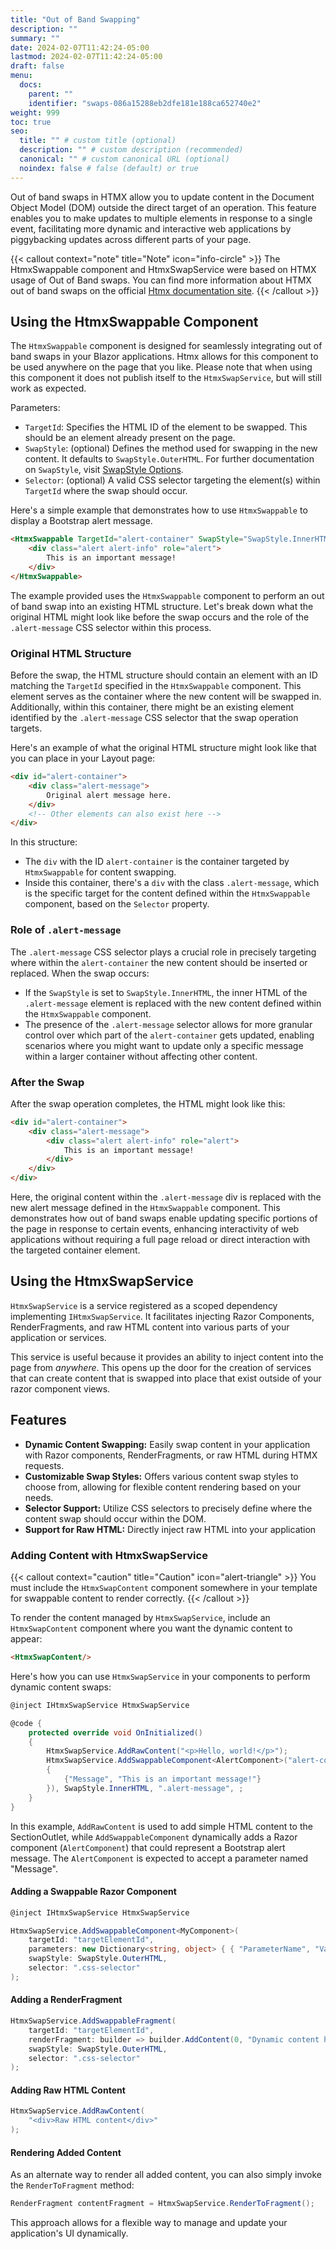 ```yaml
---
title: "Out of Band Swapping"
description: ""
summary: ""
date: 2024-02-07T11:42:24-05:00
lastmod: 2024-02-07T11:42:24-05:00
draft: false
menu:
  docs:
    parent: ""
    identifier: "swaps-086a15288eb2dfe181e188ca652740e2"
weight: 999
toc: true
seo:
  title: "" # custom title (optional)
  description: "" # custom description (recommended)
  canonical: "" # custom canonical URL (optional)
  noindex: false # false (default) or true
---
```


Out of band swaps in HTMX allow you to update content in the Document Object Model (DOM) outside the direct target of an operation. This feature enables you to make updates to multiple elements in response to a single event, facilitating more dynamic and interactive web applications by piggybacking updates across different parts of your page.

{{< callout context="note" title="Note" icon="info-circle" >}}
The HtmxSwappable component and HtmxSwapService were based on HTMX usage of Out of Band swaps.  You can find more information about HTMX out of band swaps on the official [Htmx documentation site](https://htmx.org/attributes/hx-swap-oob/).
{{< /callout >}}

## Using the HtmxSwappable Component

The `HtmxSwappable` component is designed for seamlessly integrating out of band swaps in your Blazor applications. Htmx allows for this component to be used anywhere on the page that you like. Please note that when using this component it does not publish itself to the `HtmxSwapService`, but will still work as expected.

Parameters:
- `TargetId`: Specifies the HTML ID of the element to be swapped. This should be an element already present on the page.
- `SwapStyle`: (optional) Defines the method used for swapping in the new content. It defaults to `SwapStyle.OuterHTML`. For further documentation on `SwapStyle`, visit [SwapStyle Options](/rizzy.docs/docs/htmx/response/#swapstyle-options).
- `Selector`: (optional) A valid CSS selector targeting the element(s) within `TargetId` where the swap should occur.

Here's a simple example that demonstrates how to use `HtmxSwappable` to display a Bootstrap alert message.

```html
<HtmxSwappable TargetId="alert-container" SwapStyle="SwapStyle.InnerHTML" Selector=".alert-message">
    <div class="alert alert-info" role="alert">
        This is an important message!
    </div>
</HtmxSwappable>
```

The example provided uses the `HtmxSwappable` component to perform an out of band swap into an existing HTML structure. Let's break down what the original HTML might look like before the swap occurs and the role of the `.alert-message` CSS selector within this process.

### Original HTML Structure

Before the swap, the HTML structure should contain an element with an ID matching the `TargetId` specified in the `HtmxSwappable` component. This element serves as the container where the new content will be swapped in. Additionally, within this container, there might be an existing element identified by the `.alert-message` CSS selector that the swap operation targets.

Here's an example of what the original HTML structure might look like that you can place in your Layout page:

```html
<div id="alert-container">
    <div class="alert-message">
        Original alert message here.
    </div>
    <!-- Other elements can also exist here -->
</div>
```

In this structure:
- The `div` with the ID `alert-container` is the container targeted by `HtmxSwappable` for content swapping.
- Inside this container, there's a `div` with the class `.alert-message`, which is the specific target for the content defined within the `HtmxSwappable` component, based on the `Selector` property.

### Role of `.alert-message`

The `.alert-message` CSS selector plays a crucial role in precisely targeting where within the `alert-container` the new content should be inserted or replaced. When the swap occurs:
- If the `SwapStyle` is set to `SwapStyle.InnerHTML`, the inner HTML of the `.alert-message` element is replaced with the new content defined within the `HtmxSwappable` component.
- The presence of the `.alert-message` selector allows for more granular control over which part of the `alert-container` gets updated, enabling scenarios where you might want to update only a specific message within a larger container without affecting other content.

### After the Swap

After the swap operation completes, the HTML might look like this:

```html
<div id="alert-container">
    <div class="alert-message">
        <div class="alert alert-info" role="alert">
            This is an important message!
        </div>
    </div>
</div>
```

Here, the original content within the `.alert-message` div is replaced with the new alert message defined in the `HtmxSwappable` component. This demonstrates how out of band swaps enable updating specific portions of the page in response to certain events, enhancing interactivity of web applications without requiring a full page reload or direct interaction with the targeted container element.

## Using the HtmxSwapService

`HtmxSwapService` is a service registered as a scoped dependency implementing `IHtmxSwapService`. It facilitates injecting Razor Components, RenderFragments, and raw HTML content into various parts of your application or services.

This service is useful because it provides an ability to inject content into the page from *anywhere*.  This opens up the door for the creation of services that can create content that is swapped into place that exist outside of your razor component views.

## Features

- **Dynamic Content Swapping:** Easily swap content in your application with Razor components, RenderFragments, or raw HTML during HTMX requests.
- **Customizable Swap Styles:** Offers various content swap styles to choose from, allowing for flexible content rendering based on your needs.
- **Selector Support:** Utilize CSS selectors to precisely define where the content swap should occur within the DOM.
- **Support for Raw HTML:** Directly inject raw HTML into your application

### Adding Content with HtmxSwapService

{{< callout context="caution" title="Caution" icon="alert-triangle" >}}
You must include the `HtmxSwapContent` component somewhere in your template for swappable content to render correctly.
{{< /callout >}}

To render the content managed by `HtmxSwapService`, include an `HtmxSwapContent` component where you want the dynamic content to appear:

```html
<HtmxSwapContent/>
```

Here's how you can use `HtmxSwapService` in your components to perform dynamic content swaps:

```csharp
@inject IHtmxSwapService HtmxSwapService

@code {
    protected override void OnInitialized()
    {
        HtmxSwapService.AddRawContent("<p>Hello, world!</p>");
        HtmxSwapService.AddSwappableComponent<AlertComponent>("alert-container", new Dictionary<string, object>
        {
            {"Message", "This is an important message!"}
        }), SwapStyle.InnerHTML, ".alert-message", ;
    }
}
```

In this example, `AddRawContent` is used to add simple HTML content to the SectionOutlet, while `AddSwappableComponent` dynamically adds a Razor component (`AlertComponent`) that could represent a Bootstrap alert message. The `AlertComponent` is expected to accept a parameter named "Message".

#### Adding a Swappable Razor Component

```csharp
@inject IHtmxSwapService HtmxSwapService

HtmxSwapService.AddSwappableComponent<MyComponent>(
    targetId: "targetElementId",
    parameters: new Dictionary<string, object> { { "ParameterName", "Value" } },
    swapStyle: SwapStyle.OuterHTML,
    selector: ".css-selector"
);
```

#### Adding a RenderFragment

```csharp
HtmxSwapService.AddSwappableFragment(
    targetId: "targetElementId",
    renderFragment: builder => builder.AddContent(0, "Dynamic content here"),
    swapStyle: SwapStyle.OuterHTML,
    selector: ".css-selector"
);
```

#### Adding Raw HTML Content

```csharp
HtmxSwapService.AddRawContent(
    "<div>Raw HTML content</div>"
);
```

#### Rendering Added Content

As an alternate way to render all added content, you can also simply invoke the `RenderToFragment` method:

```csharp
RenderFragment contentFragment = HtmxSwapService.RenderToFragment();
```

This approach allows for a flexible way to manage and update your application's UI dynamically.